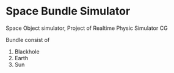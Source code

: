 # Space Bundle Simulator
Space Object simulator, Project of Realtime Physic Simulator CG

Bundle consist of 

1. Blackhole
2. Earth
3. Sun
